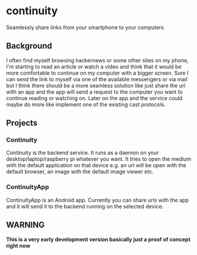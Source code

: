 # continuity
Seamlessly share links from your smartphone to your computers  

## Background
I often find myself browsing hackernews or some other sites on my phone, I'm starting to read an article or watch a video and think that it would be more comfortable to continue on my computer with a bigger screen. Sure I can send the link to myself via one of the available messengers or via mail but I think there should be a more seamless solution like just share the url with an app and the app will send a request to the computer you want to continue reading or watching on. Later on the app and the service could maybe do more like implement one of the existing cast protocols.

## Projects

### Continuity
Continuity is the backend service. It runs as a daemon on your desktop/laptop/raspberry pi whatever you want. It tries to open the medium with the default application on that device e.g. an url will be open with the default browser, an image with the default image viewer etc.

### ContinuityApp
ContinuityApp is an Android app. Currently you can share urls with the app and it will send it to the backend running on the selected device.
## WARNING
**This is a very early development version basically just a proof of concept right now**

